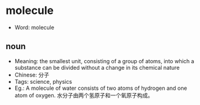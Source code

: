 # molecule

- Word: molecule

## noun

- Meaning: the smallest unit, consisting of a group of atoms, into which a substance can be divided without a change in its chemical nature
- Chinese: 分子
- Tags: science, physics
- Eg.: A molecule of water consists of two atoms of hydrogen and one atom of oxygen. 水分子由两个氢原子和一个氧原子构成。

